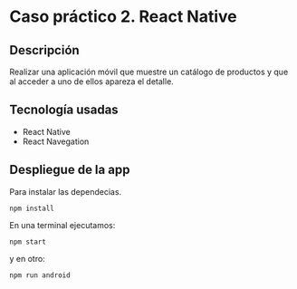 # Caso práctico 2. React Native

## Descripción
Realizar una aplicación móvil que muestre un catálogo de productos y que al acceder a uno de ellos apareza el detalle.

## Tecnología usadas

- React Native
- React Navegation

## Despliegue de la app

Para instalar las dependecias.

~~~
npm install
~~~

En una terminal ejecutamos:

~~~
npm start
~~~

y en otro:

~~~
npm run android
~~~

